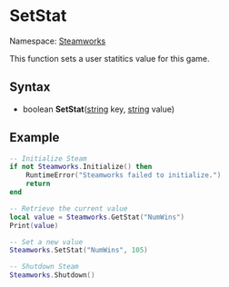 # SetStat

Namespace: [Steamworks](Steamworks.md)

This function sets a user statitics value for this game.

## Syntax

- boolean **SetStat**([string](https://www.lua.org/manual/5.4/manual.html#6.4) key, [string](https://www.lua.org/manual/5.4/manual.html#6.4) value)

## Example

```lua
-- Initialize Steam
if not Steamworks.Initialize() then
    RuntimeError("Steamworks failed to initialize.")
    return
end

-- Retrieve the current value
local value = Steamworks.GetStat("NumWins")
Print(value)

-- Set a new value
Steamworks.SetStat("NumWins", 105)

-- Shutdown Steam
Steamworks.Shutdown()
```
